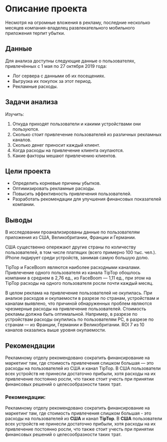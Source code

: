 # Описание проекта

Несмотря на огромные вложения в рекламу, последние несколько месяцев компания-владелец развлекательного мобильного приложения терпит убытки.

## Данные

Для анализа доступны следующие данные о пользователях, привлечённых с 1 мая по 27 октября 2019 года:

- Лог сервера с данными об их посещениях.
- Выгрузка их покупок за этот период.
- Рекламные расходы.

## Задачи анализа

Изучить:

1. Откуда приходят пользователи и какими устройствами они пользуются.
2. Сколько стоит привлечение пользователей из различных рекламных каналов.
3. Сколько денег приносит каждый клиент.
4. Когда расходы на привлечение клиента окупаются.
5. Какие факторы мешают привлечению клиентов.

## Цели проекта

- Определить корневые причины убытков.
- Оптимизировать рекламные расходы.
- Повысить эффективность привлечения пользователей.
- Разработать рекомендации для улучшения финансовых показателей компании.

## Выводы

В исследовании проанализированы данные по пользователям приложения из США, Великобритании, Франции и Германии.

США существенно опережают другие страны по количеству пользователей, в том числе платящих (всего примерно 100 тыс. чел.). iPhone лидирует среди устройств, занимая самую большую долю.

TipTop и FaceBoom являются наиболее расходными каналами. Привлечение одного пользователя из канала TipTop обошлось компании в среднем в 2,76 ед., из FaceBoom — 1,11 ед., при этом на TipTop расходы на одного пользователя росли почти каждый месяц.

В целом реклама на привлечение пользователей не окупилась. При анализе расходов и окупаемости в разрезе по странам, устройствам и каналам выявлено, что причиной обнаруженных проблем являются чрезмерные расходы на привлечение пользователей. Стоимость рекламы должна быть оптимальной. Например, в разрезе по устройствам расходы окупились по пользователям PC, в разрезе по странам — из Франции, Германии и Великобритании. ROI 7 из 10 каналов оказались выше уровня окупаемости.

## Рекомендации

Рекламному отделу рекомендовано сократить финансирование на маркетинг там, где стоимость привлечения слишком большая — это расходы на пользователей из США и канал TipTop. В США пользователи всех устройств не принесли достаточно прибыли, хотя расходы на их привлечение постоянно росли, что также стоит учесть при принятии финансовых решений о целесообразности таких трат.

### Рекомендации:
Рекламному отделу рекомендовано сократить финансирование на маркетинг там, где стоимость привлечения слишком большая - это расходы на пользователей из **США** и канал **TipTop**. В **США** пользователи всех устройств не принесли достаточно прибыли, хотя расходы на их привлечение постоянно росли, что также стоит учесть при принятии финансовых решений о целесообразности таких трат. 

